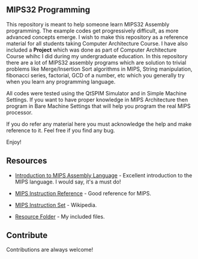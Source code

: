 ## MIPS32 Programming

This repository is meant to help someone learn MIPS32 Assembly programming. The example codes get progressively difficult, as more advanced concepts emerge. I wish to make this repository as a reference material for all students taking Computer Architecture Course. I have also included a **Project** which was done as part of Computer Architecture Course whihc I did during my undergraduate education. In this repository there are a lot of MIPS32 assembly programs which are solution to trivial problems like Merge/Insertion Sort algorithms in MIPS, String manipulation, fibonacci series, factorial, GCD of a number, etc which you generally try when you learn any programming language.


All codes were tested using the QtSPIM Simulator and in Simple Machine Settings. If you want to have proper knowledge in MIPS Architecture then program in Bare Machine Settings that will help you program the real MIPS processor.

If you do refer any material here you must acknowledge the help and make reference to it. Feel free if you find any bug.


Enjoy!


## Resources

  - [Introduction to MIPS Assembly Language](http://chortle.ccsu.edu/assemblytutorial/index.html) - Excellent introduction to the MIPS language. I would say, it's a must do!

  - [MIPS Instruction Reference](http://www.mrc.uidaho.edu/mrc/people/jff/digital/MIPSir.html) - Good reference for MIPS.

  - [MIPS Instruction Set](https://en.wikipedia.org/wiki/MIPS_instruction_set) - Wikipedia.

  - [Resource Folder](https://github.com/aMinuteMan/CS-ComputerArchitecture/tree/master/Resourses) - My included files.


## Contribute

Contributions are always welcome!
